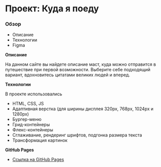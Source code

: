# Проект: Куда я поеду

### Обзор
* Описание
* Технологии
* Figma

**Описание**

На данном сайте вы найдете описание маст, куда можно отправится в путешествие при первой возможности. Выберите себе подходящий вариант, вдохновитесь цитатами великих людей и вперед.

**Технологии**

В проекте использовались
* HTML, CSS, JS
* Адаптивная верстка (для ширины дисплея 320px, 768px, 1024px и 1280px)
* Бургер-меню
* Грид-контейнеры
* Флекс-контейнеры
* Сглаживание, рендеринг шрифтов, подгонка размера текста
* Трансформация картинок

**GitHub Pages**

* [Ссылка на GitHub Pages](https://anastasiapovarkova.github.io/teamwork-AA/)
